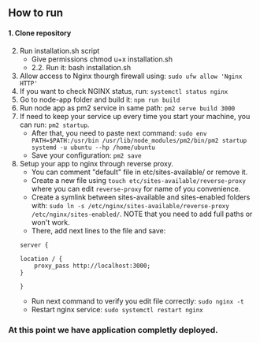 ## How to run

#### 1. Clone repository
2. Run installation.sh script
    * Give permissions chmod u+x installation.sh
    * 2.2. Run it: bash installation.sh
3. Allow access to Nginx thourgh firewall using: `sudo ufw allow 'Nginx HTTP'` 
4. If you want to check NGINX status, run: `systemctl status nginx`
5. Go to node-app folder and build it: `npm run build`
5. Run node app as pm2 service in same path: `pm2 serve build 3000`
6. If need to keep your service up every time you start your machine, you can run: `pm2 startup`. 
    * After that, you need to paste next command: `sudo env PATH=$PATH:/usr/bin /usr/lib/node_modules/pm2/bin/pm2 startup systemd -u ubuntu --hp /home/ubuntu`
    * Save your configuration: `pm2 save`
7. Setup your app to nginx through reverse proxy.
    * You can comment "default" file in etc/sites-available/ or remove it.
    * Create a new file using `touch etc/sites-available/reverse-proxy` where you can edit `reverse-proxy` for name of you convenience.
    * Create a symlink between sites-available and sites-enabled folders with: `sudo ln -s /etc/nginx/sites-available/reverse-proxy /etc/nginx/sites-enabled/`. NOTE that you need to add full paths or won't work.
    * There, add next lines to the file and save:
    ```
    server {

	location / {
		proxy_pass http://localhost:3000;
	}

    }
    ```
    * Run next command to verify you edit file correctly: `sudo nginx -t`
    * Restart nginx service: `sudo systemctl restart nginx`

### At this point we have application completly deployed.